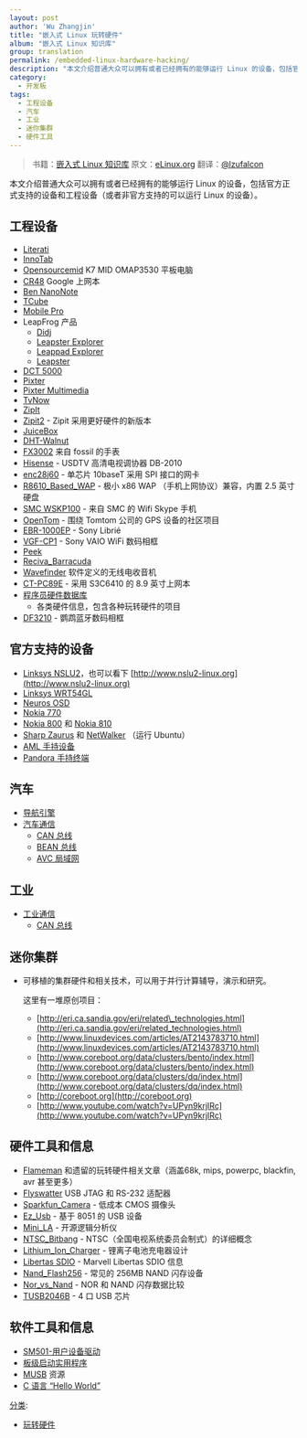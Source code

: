 ```yaml
---
layout: post
author: 'Wu Zhangjin'
title: "嵌入式 Linux 玩转硬件"
album: "嵌入式 Linux 知识库"
group: translation
permalink: /embedded-linux-hardware-hacking/
description: "本文介绍普通大众可以拥有或者已经拥有的能够运行 Linux 的设备，包括官方正式支持的设备和工程设备（或者非官方支持的可以运行 Linux 的设备）。"
category:
  - 开发板
tags:
  - 工程设备
  - 汽车
  - 工业
  - 迷你集群
  - 硬件工具
---
```


> 书籍：[嵌入式 Linux 知识库](https://tinylab.gitbooks.io/elinux)
> 原文：[eLinux.org](http://eLinux.org/Hardware_Hacking "http://eLinux.org/Hardware_Hacking")
> 翻译：[@lzufalcon](https://github.com/lzufalcon)

本文介绍普通大众可以拥有或者已经拥有的能够运行 Linux 的设备，包括官方正式支持的设备和工程设备（或者非官方支持的可以运行 Linux 的设备）。

## 工程设备

-   [Literati](http://tinylab.gitbooks.io/elinux/content/zh/dev_portals/Hardware_Hacking/Literati/Literati.html "Literati")
-   [InnoTab](http://tinylab.gitbooks.io/elinux/content/zh/dev_portals/Hardware_Hacking/InnoTab/InnoTab.html "InnoTab")
-   [Opensourcemid](http://tinylab.gitbooks.io/elinux/content/zh/dev_portals/Hardware_Hacking/Opensourcemid/Opensourcemid.html "Opensourcemid") K7 MID OMAP3530 平板电脑
-   [CR48](http://tinylab.gitbooks.io/elinux/content/zh/dev_portals/Hardware_Hacking/CR48/CR48.html "CR48") Google 上网本
-   [Ben NanoNote](http://en.qi-hardware.com/wiki/Ben_NanoNote)
-   [TCube](http://tinylab.gitbooks.io/elinux/content/zh/dev_portals/Hardware_Hacking/TCube_Info/TCube_Info.html "TCube Info")
-   [Mobile Pro](http://tinylab.gitbooks.io/elinux/content/zh/dev_portals/Hardware_Hacking/Mobile_Pro/Mobile_Pro.html "Mobile Pro")
-   LeapFrog 产品
    -   [Didj](http://tinylab.gitbooks.io/elinux/content/zh/dev_portals/Hardware_Hacking/Didj/Didj.html "Didj")
    -   [Leapster Explorer](http://tinylab.gitbooks.io/elinux/content/zh/dev_portals/Hardware_Hacking/Leapster_Explorer/Leapster_Explorer.html "Leapster Explorer")
    -   [Leappad Explorer](http://tinylab.gitbooks.io/elinux/content/zh/dev_portals/Hardware_Hacking/Leappad_Explorer/Leappad_Explorer.html "Leappad Explorer")
    -   [Leapster](http://tinylab.gitbooks.io/elinux/content/zh/dev_portals/Hardware_Hacking/Leapster/Leapster.html "Leapster")
-   [DCT 5000](http://tinylab.gitbooks.io/elinux/content/zh/dev_portals/Hardware_Hacking/DCT_5000/DCT_5000.html "DCT 5000")
-   [Pixter](http://tinylab.gitbooks.io/elinux/content/zh/dev_portals/Hardware_Hacking/Pixter/Pixter.html "Pixter")
-   [Pixter Multimedia](http://tinylab.gitbooks.io/elinux/content/zh/dev_portals/Hardware_Hacking/Pixter/Pixter.html_Multimedia "Pixter Multimedia")
-   [TvNow](http://tinylab.gitbooks.io/elinux/content/zh/dev_portals/Hardware_Hacking/TvNow/TvNow.html "TvNow")
-   [ZipIt](http://tinylab.gitbooks.io/elinux/content/zh/dev_portals/Hardware_Hacking/ZipIt/ZipIt.html "ZipIt")
-   [Zipit2](http://zipit2system.sf.net) - Zipit 采用更好硬件的新版本
-   [JuiceBox](http://tinylab.gitbooks.io/elinux/content/zh/dev_portals/Hardware_Hacking/JuiceBox/JuiceBox.html "JuiceBox")
-   [DHT-Walnut](http://tinylab.gitbooks.io/elinux/content/zh/dev_portals/Hardware_Hacking/DHT-Walnut/DHT-Walnut.html "DHT-Walnut")
-   [FX3002](http://tinylab.gitbooks.io/elinux/content/zh/dev_portals/Hardware_Hacking/FX3002/FX3002.html "FX3002") 来自 fossil 的手表
-   [Hisense](http://tinylab.gitbooks.io/elinux/content/zh/dev_portals/Hardware_Hacking/Hisense/Hisense.html "Hisense") - USDTV 高清电视调协器 DB-2010
-   [enc28j60](http://tinylab.gitbooks.io/elinux/content/zh/dev_portals/Hardware_Hacking/Enc28j60/Enc28j60.html "Enc28j60") - 单芯片 10baseT 采用 SPI 接口的网卡
-   [R8610\_Based\_WAP](http://tinylab.gitbooks.io/elinux/content/zh/dev_portals/Hardware_Hacking/R8610_Based_WAP/R8610_Based_WAP.html "R8610 Based WAP") - 极小 x86 WAP （手机上网协议）兼容，内置 2.5 英寸硬盘
-   [SMC WSKP100](http://tinylab.gitbooks.io/elinux/content/zh/dev_portals/Hardware_Hacking/SMC_WSKP100/SMC_WSKP100.html "SMC WSKP100") - 来自 SMC 的 Wifi Skype 手机
-   [OpenTom](http://www.opentom.org) - 围绕 Tomtom 公司的 GPS 设备的社区项目
-   [EBR-1000EP](http://tinylab.gitbooks.io/elinux/content/zh/dev_portals/Hardware_Hacking/EBR-1000EP/EBR-1000EP.html "EBR-1000EP") - Sony Librié
-   [VGF-CP1](http://tinylab.gitbooks.io/elinux/content/zh/dev_portals/Hardware_Hacking/VGF-CP1/VGF-CP1.html "VGF-CP1") - Sony VAIO WiFi 数码相框
-   [Peek](http://tinylab.gitbooks.io/elinux/content/zh/dev_portals/Hardware_Hacking/Peek/Peek.html "Peek")
-   [Reciva\_Barracuda](http://tinylab.gitbooks.io/elinux/content/zh/dev_portals/Hardware_Hacking/Reciva_Barracuda/Reciva_Barracuda.html "Reciva Barracuda")
-   [Wavefinder](http://tinylab.gitbooks.io/elinux/content/zh/dev_portals/Hardware_Hacking/Wavefinder/Wavefinder.html "Wavefinder") 软件定义的无线电收音机
-   [CT-PC89E](http://tinylab.gitbooks.io/elinux/content/zh/dev_portals/Hardware_Hacking/CT-PC89E/CT-PC89E.html "CT-PC89E") - 采用 S3C6410 的 8.9 英寸上网本
-   [程序员硬件数据库](http://tinylab.gitbooks.io/elinux/content/zh/dev_portals/Hardware_Hacking/Programmers_Hardware_Database/Programmers_Hardware_Database.html "Programmers Hardware Database")
    - 各类硬件信息，包含各种玩转硬件的项目
-   [DF3210](http://sites.google.com/site/repurposelinux/df3120) - 鹦鹉蓝牙数码相框


## 官方支持的设备

-   [Linksys NSLU2](http://en.wikipedia.org/wiki/NSLU2)，也可以看下 [http://www.nslu2-linux.org](http://www.nslu2-linux.org)
-   [Linksys WRT54GL](http://en.wikipedia.org/wiki/Linksys_WRT54G_series#WRT54GL)
-   [Neuros OSD](http://wiki.neurostechnology.com/index.php/Neuros_OSD)
-   [Nokia 770](http://en.wikipedia.org/wiki/N770)
-   [Nokia 800](http://en.wikipedia.org/wiki/N800) 和 [Nokia 810](http://en.wikipedia.org/wiki/N810)
-   [Sharp Zaurus](http://en.wikipedia.org/wiki/Sharp_Zaurus) 和 [NetWalker](http://en.wikipedia.org/wiki/Netwalker#Sharp_Netwalker) （运行 Ubuntu）
-   [AML 手持设备](http://tinylab.gitbooks.io/elinux/content/zh/dev_portals/Hardware_Hacking/AML_Products/AML_Products.html "AML Products")
-   [Pandora 手持终端](http://www.openpandora.org/)


## 汽车

-   [导航引擎](http://tinylab.gitbooks.io/elinux/content/zh/dev_portals/Hardware_Hacking/NaviEngine/NaviEngine.html "NaviEngine")
-   [汽车通信](http://tinylab.gitbooks.io/elinux/content/zh/dev_portals/Hardware_Hacking/Automotive_Communications/Automotive_Communications.html "Automotive Communications")
    -   [CAN 总线](http://tinylab.gitbooks.io/elinux/content/zh/dev_portals/Hardware_Hacking/CAN_Bus/CAN_Bus.html "CAN Bus")
    -   [BEAN 总线](http://tinylab.gitbooks.io/elinux/content/zh/dev_portals/Hardware_Hacking/BEAN_Bus/BEAN_Bus.html "BEAN Bus")
    -   [AVC 局域网](http://tinylab.gitbooks.io/elinux/content/zh/dev_portals/Hardware_Hacking/AVC-LAN/AVC-LAN.html "AVC-LAN")


## 工业

-   [工业通信](http://tinylab.gitbooks.io/elinux/content/zh/dev_portals/Hardware_Hacking/Industrial_Communications/Industrial_Communications.html "Industrial Communications")
    -   [CAN 总线](http://tinylab.gitbooks.io/elinux/content/zh/dev_portals/Hardware_Hacking/CAN_Bus/CAN_Bus.html "CAN Bus")


## 迷你集群

-   可移植的集群硬件和相关技术，可以用于并行计算辅导，演示和研究。

    这里有一堆原创项目：

    -   [http://eri.ca.sandia.gov/eri/related\_technologies.html](http://eri.ca.sandia.gov/eri/related_technologies.html)
    -   [http://www.linuxdevices.com/articles/AT2143783710.html](http://www.linuxdevices.com/articles/AT2143783710.html)
    -   [http://www.coreboot.org/data/clusters/bento/index.html](http://www.coreboot.org/data/clusters/bento/index.html)
    -   [http://www.coreboot.org/data/clusters/dq/index.html](http://www.coreboot.org/data/clusters/dq/index.html)
    -   [http://coreboot.org](http://coreboot.org)
    -   [http://www.youtube.com/watch?v=UPyn9krjIRc](http://www.youtube.com/watch?v=UPyn9krjIRc)


## 硬件工具和信息

-   [Flameman](http://tinylab.gitbooks.io/elinux/content/zh/dev_portals/Hardware_Hacking/Flameman/Flameman.html "Flameman") 和遗留的玩转硬件相关文章（涵盖68k, mips, powerpc, blackfin, avr 甚至更多）
-   [Flyswatter](http://tinylab.gitbooks.io/elinux/content/zh/dev_portals/Hardware_Hacking/Flyswatter/Flyswatter.html "Flyswatter") USB JTAG 和 RS-232 适配器
-   [Sparkfun\_Camera](http://tinylab.gitbooks.io/elinux/content/zh/dev_portals/Hardware_Hacking/Sparkfun_Camera/Sparkfun_Camera.html "Sparkfun Camera") - 低成本 CMOS 摄像头
-   [Ez\_Usb](http://tinylab.gitbooks.io/elinux/content/zh/dev_portals/Hardware_Hacking/Ez_Usb/Ez_Usb.html "Ez Usb") - 基于 8051 的 USB 设备
-   [Mini\_LA](http://tinylab.gitbooks.io/elinux/content/zh/dev_portals/Hardware_Hacking/Mini_LA/Mini_LA.html "Mini LA") - 开源逻辑分析仪
-   [NTSC\_Bitbang](http://tinylab.gitbooks.io/elinux/content/zh/dev_portals/Hardware_Hacking/NTSC_Bitbang/NTSC_Bitbang.html "NTSC Bitbang") - NTSC（全国电视系统委员会制式）的详细概念
-   [Lithium\_Ion\_Charger](http://tinylab.gitbooks.io/elinux/content/zh/dev_portals/Hardware_Hacking/Lithium_Ion_Charger/Lithium_Ion_Charger.html "Lithium Ion Charger") - 锂离子电池充电器设计
-   [Libertas SDIO](http://tinylab.gitbooks.io/elinux/content/zh/dev_portals/Hardware_Hacking/Libertas_SDIO/Libertas_SDIO.html "Libertas SDIO") - Marvell Libertas SDIO 信息
-   [Nand\_Flash256](http://tinylab.gitbooks.io/elinux/content/zh/dev_portals/Hardware_Hacking/Nand_Flash256/Nand_Flash256.html "Nand Flash256") - 常见的 256MB NAND 闪存设备
-   [Nor\_vs\_Nand](http://tinylab.gitbooks.io/elinux/content/zh/dev_portals/Hardware_Hacking/Nor_vs_Nand/Nor_vs_Nand.html "Nor vs Nand") - NOR 和 NAND 闪存数据比较
-   [TUSB2046B](http://tinylab.gitbooks.io/elinux/content/zh/dev_portals/Hardware_Hacking/TUSB2046B/TUSB2046B.html "TUSB2046B") - 4 口 USB 芯片


## 软件工具和信息

-   [SM501-用户设备驱动](http://tinylab.gitbooks.io/elinux/content/zh/dev_portals/Hardware_Hacking/SM501-User_Level_Device_Driver/SM501-User_Level_Device_Driver.html "SM501-User Level Device Driver")
-   [板级启动实用程序](http://tinylab.gitbooks.io/elinux/content/zh/dev_portals/Hardware_Hacking/Board_Bringup_Utilities/Board_Bringup_Utilities.html "Board Bringup Utilities")
-   [MUSB](http://tinylab.gitbooks.io/elinux/content/zh/dev_portals/Hardware_Hacking/MUSB/MUSB.html "MUSB") 资源
-   [C 语言 “Hello World”](http://tinylab.gitbooks.io/elinux/content/zh/dev_portals/Hardware_Hacking/Hello_World_in_C/Hello_World_in_C.html "Hello World in C")


[分类](http://eLinux.org/Special:Categories "Special:Categories"):

-   [玩转硬件](http://eLinux.org/Category:Hardware_Hacking "Category:Hardware Hacking")
